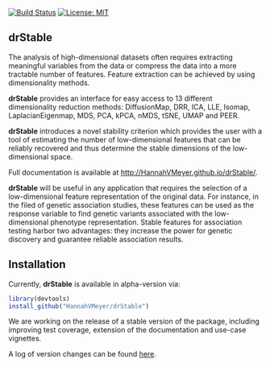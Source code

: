 
<!-- README.md is generated from README.Rmd. Please edit that file -->

[![Build
Status](https://travis-ci.org/HannahVMeyer/drStable.svg?branch=master)](https://travis-ci.org/HannahVMeyer/drStable)
[![License:
MIT](https://img.shields.io/badge/License-MIT-yellow.svg)](https://opensource.org/licenses/MIT)

## <i class="fa fa-map" aria-hidden="true"></i> drStable

The analysis of high-dimensional datasets often requires extracting
meaningful variables from the data or compress the data into a more
tractable number of features. Feature extraction can be achieved by
using dimensionality methods.

**drStable** provides an interface for easy access to 13 different
dimensionality reduction methods: DiffusionMap, DRR, ICA, LLE, Isomap,
LaplacianEigenmap, MDS, PCA, kPCA, nMDS, tSNE, UMAP and PEER.

**drStable** introduces a novel stability criterion which provides the
user with a tool of estimating the number of low-dimensional features
that can be reliably recovered and thus determine the stable dimensions
of the low-dimensional space.

Full documentation is available at
<http://HannahVMeyer.github.io/drStable/>.

**drStable** will be useful in any application that requires the
selection of a low-dimensional feature representation of the original
data. For instance, in the filed of genetic association studies, these
features can be used as the response variable to find genetic variants
associated with the low-dimensional phenotype representation. Stable
features for association testing harbor two advantages: they increase
the power for genetic discovery and guarantee reliable association
results.

## <i class="fa fa-rocket" aria-hidden="true"></i> Installation

Currently, **drStable** is available in alpha-version via:

``` r
library(devtools)
install_github("HannahVMeyer/drStable")
```

We are working on the release of a stable version of the package,
including improving test coverage, extension of the documentation and
use-case vignettes.

A log of version changes can be found
[here](https://github.com/HannahVMeyer/drStable/blob/master/NEWS.md).
